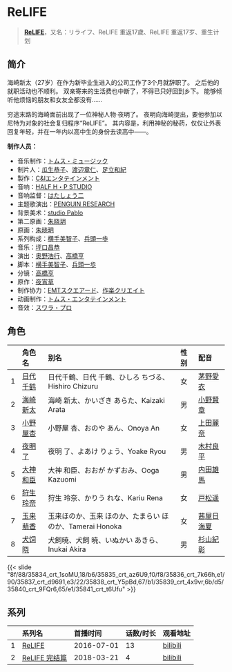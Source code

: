 # ReLIFE


> <u>**[ReLIFE](https://bgm.tv/subject/126173)**</u>，又名：リライフ、ReLIFE 重返17歲、ReLIFE 重返17岁、重生计划

## 简介

海崎新太（27岁）在作为新毕业生进入的公司工作了3个月就辞职了。
之后他的就职活动也不顺利。
双亲寄来的生活费也中断了，不得已只好回到乡下。
能够倾听他烦恼的朋友和女友全都没有……

穷途末路的海崎面前出现了一位神秘人物·夜明了。
夜明向海崎提出，要他参加以尼特为对象的社会复归程序“ReLIFE”。
其内容是，利用神秘的秘药，仅仅让外表回复年轻，并在一年内以高中生的身份去读高中——。

**制作人员：**
- 音乐制作：[トムス・ミュージック](https://bgm.tv/person/43491)
- 制片人：[瓜生恭子](https://bgm.tv/person/50231)、[渡辺章仁](https://bgm.tv/person/50194)、[足立和紀](https://bgm.tv/person/56457)
- 製作：[C&amp;Iエンタテインメント](https://bgm.tv/person/56809)
- 音响：[HALF H・P STUDIO](https://bgm.tv/person/13619)
- 音响监督：[はたしょう二](https://bgm.tv/person/6745)
- 主题歌演出：[PENGUIN RESEARCH](https://bgm.tv/person/20119)
- 背景美术：[studio Pablo](https://bgm.tv/person/18582)
- 第二原画：[朱晓玥](https://bgm.tv/person/38571)
- 原画：[朱晓玥](https://bgm.tv/person/38571)
- 系列构成：[横手美智子](https://bgm.tv/person/337)、[兵頭一歩](https://bgm.tv/person/2943)
- 音乐：[坪口昌恭](https://bgm.tv/person/24049)
- 演出：[奥野浩行](https://bgm.tv/person/11324)、[高橋亨](https://bgm.tv/person/1210)
- 脚本：[横手美智子](https://bgm.tv/person/337)、[兵頭一歩](https://bgm.tv/person/2943)
- 分镜：[高橋亨](https://bgm.tv/person/1210)
- 原作：[夜宵草](https://bgm.tv/person/17524)
- 制作协力：[EMTスクエアード](https://bgm.tv/person/19639)、[作楽クリエイト](https://bgm.tv/person/26975)
- 动画制作：[トムス・エンタテインメント](https://bgm.tv/person/1537)
- 音效：[スワラ・プロ](https://bgm.tv/person/2662)

## 角色

|     |   角色名   |   别名  | 性别 |  配音  |
|:--- |:------  |:----      |:---  |:--   |
| 1 | [日代千鹤](https://bgm.tv/character/35834) | 日代千鶴、日代 千鶴、ひしろ ちづる、Hishiro Chizuru | 女 | [茅野愛衣](https://bgm.tv/person/5847) |
| 2 | [海崎新太](https://bgm.tv/character/35835) | 海崎 新太、かいざき あらた、Kaizaki Arata | 男 | [小野賢章](https://bgm.tv/person/4965) |
| 3 | [小野屋杏](https://bgm.tv/character/35836) | 小野屋 杏、おのや あん、Onoya An | 女 | [上田麗奈](https://bgm.tv/person/13164) |
| 4 | [夜明了](https://bgm.tv/character/35837) | 夜明 了、よあけ りょう、Yoake Ryou | 男 | [木村良平](https://bgm.tv/person/4994) |
| 5 | [大神和臣](https://bgm.tv/character/35838) | 大神 和臣、おおが かずおみ、Ooga Kazuomi | 男 | [内田雄馬](https://bgm.tv/person/15390) |
| 6 | [狩生玲奈](https://bgm.tv/character/35839) | 狩生 玲奈、かりう れな、Kariu Rena | 女 | [戸松遥](https://bgm.tv/person/4856) |
| 7 | [玉来萌香](https://bgm.tv/character/35840) | 玉来ほのか、玉来 ほのか、たまらい ほのか、Tamerai Honoka | 女 | [茜屋日海夏](https://bgm.tv/person/18076) |
| 8 | [犬饲晓](https://bgm.tv/character/35841) | 犬飼暁、犬飼 暁、いぬかい あきら、Inukai Akira | 男 | [杉山紀彰](https://bgm.tv/person/4578) |

{{< slide "8f/88/35834_crt_1soMU,18/b6/35835_crt_az6U9,f0/f8/35836_crt_7k66h,e1/90/35837_crt_d9691,e3/22/35838_crt_Y5pBd,67/b1/35839_crt_4x9vr,6b/d5/35840_crt_9FQr6,65/e1/35841_crt_t6Ufu" >}}

## 系列

|     |   系列名   |   首播时间  | 话数/时长  | 观看地址 |
|:---  |:------    |:----      |:---       |:---  |
| 1 |[ReLIFE](https://bgm.tv/subject/126173)| 2016-07-01 | 13 | [bilibili](https://www.bilibili.com/bangumi/play/ep328172)  |
| 2 |[ReLIFE 完结篇](https://bgm.tv/subject/213816)| 2018-03-21 | 4 | [bilibili](https://www.bilibili.com/bangumi/play/ss23884)  |



